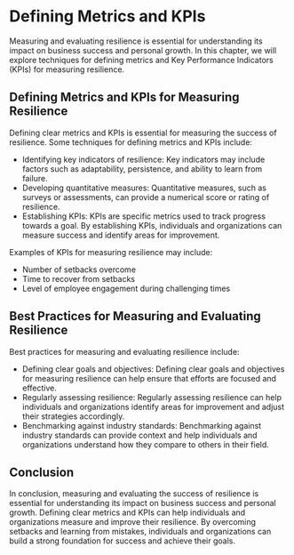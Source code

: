 Defining Metrics and KPIs
==========================================================================

Measuring and evaluating resilience is essential for understanding its impact on business success and personal growth. In this chapter, we will explore techniques for defining metrics and Key Performance Indicators (KPIs) for measuring resilience.

Defining Metrics and KPIs for Measuring Resilience
--------------------------------------------------

Defining clear metrics and KPIs is essential for measuring the success of resilience. Some techniques for defining metrics and KPIs include:

* Identifying key indicators of resilience: Key indicators may include factors such as adaptability, persistence, and ability to learn from failure.
* Developing quantitative measures: Quantitative measures, such as surveys or assessments, can provide a numerical score or rating of resilience.
* Establishing KPIs: KPIs are specific metrics used to track progress towards a goal. By establishing KPIs, individuals and organizations can measure success and identify areas for improvement.

Examples of KPIs for measuring resilience may include:

* Number of setbacks overcome
* Time to recover from setbacks
* Level of employee engagement during challenging times

Best Practices for Measuring and Evaluating Resilience
------------------------------------------------------

Best practices for measuring and evaluating resilience include:

* Defining clear goals and objectives: Defining clear goals and objectives for measuring resilience can help ensure that efforts are focused and effective.
* Regularly assessing resilience: Regularly assessing resilience can help individuals and organizations identify areas for improvement and adjust their strategies accordingly.
* Benchmarking against industry standards: Benchmarking against industry standards can provide context and help individuals and organizations understand how they compare to others in their field.

Conclusion
----------

In conclusion, measuring and evaluating the success of resilience is essential for understanding its impact on business success and personal growth. Defining clear metrics and KPIs can help individuals and organizations measure and improve their resilience. By overcoming setbacks and learning from mistakes, individuals and organizations can build a strong foundation for success and achieve their goals.
